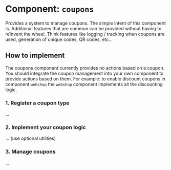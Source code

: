# Component: `coupons`

Provides a system to manage coupons. The simple intent of this component is.
Additional features that are common can be provided without having to reïnvent the wheel.
Think features like logging / tracking when coupons are used, generation of unique codes,
QR codes, etc...


## How to implement

The coupons component currently provides no actions based on a coupon.
You should integrate the coupon management into your own component to provide actions based on them.
For example: to enable discount coupons in component `webshop` the `webshop` component implements
all the discounting logic.


### 1. Register a coupon type

...

### 2. Implement your coupon logic

... (use optional utilities)

### 3. Manage coupons

...